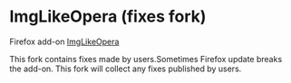 ImgLikeOpera (fixes fork)
=========================

Firefox add-on [ImgLikeOpera](https://addons.mozilla.org/firefox/addon/imglikeopera "Mozilla.org")

This fork contains fixes made by users.Sometimes Firefox update breaks the add-on. This fork will collect any fixes published by users.